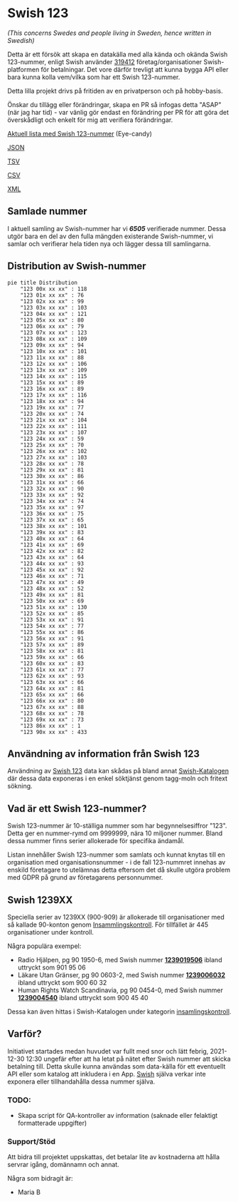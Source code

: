 # Swish 123

*(This concerns Swedes and people living in Sweden, hence written in Swedish)*

Detta är ett försök att skapa en datakälla med alla kända och okända Swish 123-nummer, enligt Swish använder [319412](https://www.swish.nu/about-swish#Swish_in_numbers) företag/organisationer Swish-platformen för betalningar. Det vore därför trevligt att kunna bygga API eller bara kunna kolla vem/vilka som har ett Swish 123-nummer.

Detta lilla projekt drivs på fritiden av en privatperson och på hobby-basis.

Önskar du tillägg eller förändringar, skapa en PR så infogas detta "ASAP" (när jag har tid) - var vänlig gör endast en förändring per PR för att göra det överskådligt och enkelt för mig att verifiera förändringar.



[Aktuell lista med Swish 123-nummer](https://github.com/cisene/swish-123/blob/master/swish-123.md) (Eye-candy)

[JSON](https://github.com/cisene/swish-123/blob/master/json/swish-123-datasource.json)

[TSV](https://github.com/cisene/swish-123/blob/master/text/swish-123-datasource.tsv)

[CSV](https://github.com/cisene/swish-123/blob/master/text/swish-123-datasource.csv)

[XML](https://github.com/cisene/swish-123/blob/master/xml-data/swish-123-datasource.xml)



## Samlade nummer

I aktuell samling av Swish-nummer har vi ***6505*** verifierade nummer. Dessa utgör bara en del av den fulla mängden existerande Swish-nummer, vi samlar och verifierar hela tiden nya och lägger dessa till samlingarna.

## Distribution av Swish-nummer

```mermaid
pie title Distribution
    "123 00x xx xx" : 118
    "123 01x xx xx" : 76
    "123 02x xx xx" : 99
    "123 03x xx xx" : 103
    "123 04x xx xx" : 121
    "123 05x xx xx" : 80
    "123 06x xx xx" : 79
    "123 07x xx xx" : 123
    "123 08x xx xx" : 109
    "123 09x xx xx" : 94
    "123 10x xx xx" : 101
    "123 11x xx xx" : 88
    "123 12x xx xx" : 106
    "123 13x xx xx" : 109
    "123 14x xx xx" : 115
    "123 15x xx xx" : 89
    "123 16x xx xx" : 89
    "123 17x xx xx" : 116
    "123 18x xx xx" : 94
    "123 19x xx xx" : 77
    "123 20x xx xx" : 74
    "123 21x xx xx" : 104
    "123 22x xx xx" : 111
    "123 23x xx xx" : 107
    "123 24x xx xx" : 59
    "123 25x xx xx" : 70
    "123 26x xx xx" : 102
    "123 27x xx xx" : 103
    "123 28x xx xx" : 78
    "123 29x xx xx" : 81
    "123 30x xx xx" : 86
    "123 31x xx xx" : 66
    "123 32x xx xx" : 90
    "123 33x xx xx" : 92
    "123 34x xx xx" : 74
    "123 35x xx xx" : 97
    "123 36x xx xx" : 75
    "123 37x xx xx" : 65
    "123 38x xx xx" : 101
    "123 39x xx xx" : 83
    "123 40x xx xx" : 64
    "123 41x xx xx" : 69
    "123 42x xx xx" : 82
    "123 43x xx xx" : 64
    "123 44x xx xx" : 93
    "123 45x xx xx" : 92
    "123 46x xx xx" : 71
    "123 47x xx xx" : 49
    "123 48x xx xx" : 52
    "123 49x xx xx" : 81
    "123 50x xx xx" : 69
    "123 51x xx xx" : 130
    "123 52x xx xx" : 85
    "123 53x xx xx" : 91
    "123 54x xx xx" : 77
    "123 55x xx xx" : 86
    "123 56x xx xx" : 91
    "123 57x xx xx" : 89
    "123 58x xx xx" : 81
    "123 59x xx xx" : 66
    "123 60x xx xx" : 83
    "123 61x xx xx" : 77
    "123 62x xx xx" : 93
    "123 63x xx xx" : 66
    "123 64x xx xx" : 81
    "123 65x xx xx" : 66
    "123 66x xx xx" : 80
    "123 67x xx xx" : 88
    "123 68x xx xx" : 78
    "123 69x xx xx" : 73
    "123 86x xx xx" : 1
    "123 90x xx xx" : 433
```

## Användning av information från Swish 123

Användning av [Swish 123](https://github.com/cisene/swish-123) data kan skådas på bland annat [Swish-Katalogen](https://b19.se/swish-katalogen/) där dessa data exponeras i en enkel söktjänst genom tagg-moln och fritext sökning.



## Vad är ett Swish 123-nummer?

Swish 123-nummer är 10-ställiga nummer som har begynnelsesiffror "123". Detta ger en nummer-rymd om 9999999, nära 10 miljoner nummer. Bland dessa nummer finns serier allokerade för specifika ändamål. 

Listan innehåller Swish 123-nummer som samlats och kunnat knytas till en organisation med organisationsnummer - i de fall 123-nummret innehas av enskild företagare to utelämnas detta eftersom det då skulle utgöra problem med GDPR på grund av företagarens personnummer.



## Swish 1239XX

Speciella serier av 1239XX (900-909) är allokerade till organisationer med så kallade 90-konton genom [Insammlingskontroll](https://www.insamlingskontroll.se/90-konto-organisationer/). För tillfället är 445 organisationer under kontroll.

Några populära exempel:

* Radio Hjälpen, pg 90 1950-6, med Swish nummer **[1239019506](https://b19.se/swish-katalogen/1239019506)** ibland uttryckt som 901 95 06
* Läkare Utan Gränser, pg 90 0603-2, med Swish nummer **[1239006032](https://b19.se/swish-katalogen/1239006032)** ibland uttryckt som 900 60 32
* Human Rights Watch Scandinavia, pg 90 0454-0, med Swish nummer **[1239004540](https://b19.se/swish-katalogen/1239004540)** ibland uttryckt som 900 45 40

Dessa kan även hittas i Swish-Katalogen under kategorin [insamlingskontroll](https://b19.se/swish-katalogen/k/insamlingskontroll).



## Varför?

Initiativet startades medan huvudet var fullt med snor och lätt febrig, 2021-12-30 12:30 ungefär efter att ha letat på nätet efter Swish nummer att skicka betalning till. Detta skulle kunna användas som data-källa för ett eventuellt API eller som katalog att inkludera i en App. [Swish](https://swish.nu/) själva verkar inte exponera eller tillhandahålla dessa nummer själva. 



### TODO:

* Skapa script för QA-kontroller av information (saknade eller felaktigt formatterade uppgifter)


### Support/Stöd

Att bidra till projektet uppskattas, det betalar lite av kostnaderna att hålla servrar igång, domännamn och annat.

Några som bidragit är:
* Maria B
